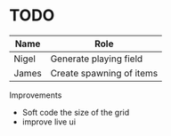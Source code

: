 # TODO

Name | Role
--- | ---
Nigel | Generate playing field
James | Create spawning of items

Improvements
- Soft code the size of the grid
- improve live ui

